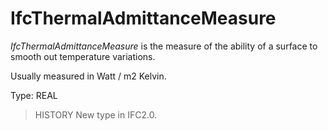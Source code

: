 # IfcThermalAdmittanceMeasure

_IfcThermalAdmittanceMeasure_ is the measure of the ability of a surface to smooth out temperature variations.

Usually measured in Watt / m2 Kelvin.

Type: REAL

> HISTORY New type in IFC2.0.
